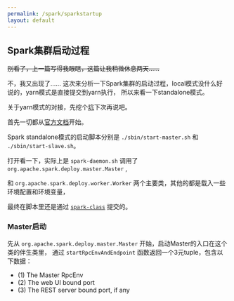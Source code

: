 ```yaml
---
permalink: /spark/sparkstartup
layout: default
---
```

## Spark集群启动过程

~~别看了，上一篇写得我眼瞎，这篇让我稍微休息两天……~~

不，我又出现了……
这次来分析一下Spark集群的启动过程，local模式没什么好说的，yarn模式是直接提交到yarn执行，
所以来看一下standalone模式。

关于yarn模式的对接，先挖个[坑](/spark/yarn)下次再说吧。

首先一切都从[官方文档](https://spark.apache.org/docs/2.4.0/spark-standalone.html)开始。

Spark standalone模式的启动脚本分别是 `./sbin/start-master.sh` 和 `./sbin/start-slave.sh`。

打开看一下，实际上是 `spark-daemon.sh` 调用了 `org.apache.spark.deploy.master.Master` ,

和 `org.apache.spark.deploy.worker.Worker` 两个主要类，其他的都是载入一些环境配置和环境变量，

最终在脚本里还是通过 [`spark-class`](/spark/appendix/appendix) 提交的。

### Master启动

先从 `org.apache.spark.deploy.master.Master` 开始，启动Master的入口在这个类的伴生类里，
通过 `startRpcEnvAndEndpoint` 函数返回一个3元tuple，包含以下数据：
   *   (1) The Master RpcEnv
   *   (2) The web UI bound port
   *   (3) The REST server bound port, if any
